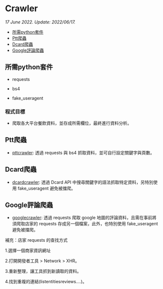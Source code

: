 # Crawler 

*17 June 2022. Update: 2022/06/17.*

* [所需python套件](#env)
* [Ptt爬蟲](#pttcrawler)
* [Dcard爬蟲](#dcardcrawler)
* [Google評論爬蟲](#googlecrawler)

<h2 id="env">所需python套件</h2>

* requests

* bs4

* fake_useragent

### 程式目標

* 爬取各大平台餐飲資料，並存成所需欄位，最終進行資料分析。

<h2 id="pttcrawler">Ptt爬蟲</h2>

* [pttcrawler](https://github.com/StevenHsu22/Crawler/tree/master/pttcrawler): 透過 requests 與 bs4 抓取資料，並可自行設定關鍵字與頁數。

<h2 id="dcardcrawler">Dcard爬蟲</h2>

* [dcardcrawler](https://github.com/StevenHsu22/Crawler/tree/master/dcardcrawler): 透過 Dcard API 中搜尋關鍵字的語法抓取特定資料，另特別使用 fake_useragent 避免被擋爬。

<h2 id="googlecrawler">Google評論爬蟲</h2>

* [googlecrawler](https://github.com/StevenHsu22/Crawler/tree/master/googlecrawler): 透過 requests 爬取 google 地圖的評論資料，且需在事前將須爬取店家的 requests 存成另一個檔案，此外，也特別使用 fake_useragent 避免被擋爬。

補充：店家 requests 的查找方式

1.選擇一個商家資訊網址

2.打開開發者工具 > Network > XHR。

3.重新整理，讓工具抓到新讀取的資料。

4.找到重複的連結(listentitiesreviews….)。

